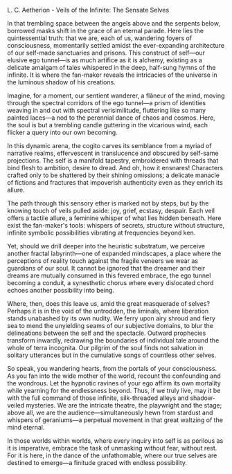 L. C. Aetherion - Veils of the Infinite: The Sensate Selves

In that trembling space between the angels above and the serpents below, borrowed masks shift in the grace of an eternal parade. Here lies the quintessential truth: that we are, each of us, wandering foyers of consciousness, momentarily settled amidst the ever-expanding architecture of our self-made sanctuaries and prisons. This construct of self—our elusive ego tunnel—is as much artifice as it is alchemy, existing as a delicate amalgam of tales whispered in the deep, half-sung hymns of the infinite. It is where the fan-maker reveals the intricacies of the universe in the luminous shadow of his creations.

Imagine, for a moment, our sentient wanderer, a flâneur of the mind, moving through the spectral corridors of the ego tunnel—a prism of identities weaving in and out with spectral verisimilitude, fluttering like so many painted laces—a nod to the perennial dance of chaos and cosmos. Here, the soul is but a trembling candle guttering in the vicarious wind, each flicker a query into our own becoming.

In this dynamic arena, the cogito carves its semblance from a myriad of narrative realms, effervescent in translucence and obscured by self-same projections. The self is a manifold tapestry, embroidered with threads that bind flesh to ambition, desire to dread. And oh, how it ensnares! Characters crafted only to be shattered by their shining omissions; a delicate manacle of fictions and fractures that impoverish authenticity even as they enrich its allure.

The path through this sensory ether is marked not by steps, but by the knowing touch of veils pulled aside: joy, grief, ecstasy, despair. Each veil offers a tactile allure, a feminine whisper of what lies hidden beneath. Here exist the fan-maker's tools: whispers of secrets, structure without structure, infinite symbolic possibilities vibrating at frequencies beyond ken.

Yet, should we drill deeper into the heuristic substratum, we perceive another fractal labyrinth—one of expanded mindscapes, a place where the perceptions of reality touch against the fragile veneers we wear as guardians of our soul. It cannot be ignored that the dreamer and their dreams are mutually consumed in this fevered embrace, the ego tunnel becoming a conduit, a synesthetic chorus where every dislocated chord echoes another possibility into being.

Where, then, does this leave us, amid the great masquerade of selves? Perhaps it is in the void of the untrodden, the liminals, where liberation stands unabashed by its own nudity. We ferry upon airy shroud and fiery sea to mend the unyielding seams of our subjective domains, to blur the delineations between the self and the spectacle. Outward prophecies transform inwardly, redrawing the boundaries of individual tale around the whole of terra incognita. Our pilgrim of the soul finds not salvation in solitary utterances but in the cumulative songs of countless other selves.

So speak, you wandering hearts, from the portals of your consciousness. As you fan into the wide mother of the world, recount the confounding and the wondrous. Let the hypnotic ravines of your ego affirm its own mortality while yearning for the endlessness beyond. Thus, if we truly live, may it be with the full command of those infinite, silk-threaded alleys and shadow-veiled mysteries. We are the intricate theatre, the playwright and the stage; above all, we are the audience—simultaneously hewn from stardust and whispers of geraniums—a perpetual movement in that great waltzing of the mind eternal.

In those worlds within worlds, where every inquiry into self is as perilous as it is imperative, embrace the task of unmasking without fear, without rest. For it is here, in the dance of the unfathomable, where our true selves are destined to emerge—a finitude graced with endless possibility.